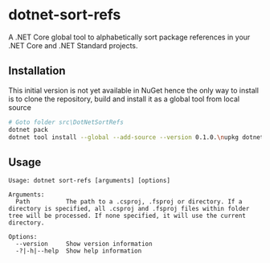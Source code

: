 # dotnet-sort-refs
A .NET Core global tool to alphabetically sort package references in your .NET Core and .NET Standard projects.

## Installation
This initial version is not yet available in NuGet hence the only way to install is to clone the repository, build and install it as a global tool from local source

```bash
# Goto folder src\DotNetSortRefs
dotnet pack
dotnet tool install --global --add-source --version 0.1.0.\nupkg dotnet-sort-refs
```

## Usage
```text
Usage: dotnet sort-refs [arguments] [options]

Arguments:
  Path          The path to a .csproj, .fsproj or directory. If a directory is specified, all .csproj and .fsproj files within folder tree will be processed. If none specified, it will use the current directory.

Options:
  --version     Show version information
  -?|-h|--help  Show help information
```
